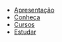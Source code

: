 <!-- docs/_sidebar.md -->
<!-- Aqui onde fica a Barra lateral -->

* [<ion-icon name="eye-outline"></ion-icon> Apresentação](paginas/apresentacao.md "Apresentação")
* [<ion-icon name="eye-outline"></ion-icon> Conheça](paginas/conheca.md "Conheça")
* [<ion-icon name="eye-outline"></ion-icon> Cursos](paginas/cursos.md "Cursos")
* [<ion-icon name="eye-outline"></ion-icon> Estudar](paginas/Estudar.md "Estudar")
